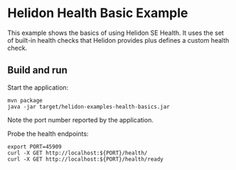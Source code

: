 # Helidon Health Basic Example

This example shows the basics of using Helidon SE Health. It uses the
set of built-in health checks that Helidon provides plus defines a
custom health check.

## Build and run

Start the application:

```shell
mvn package
java -jar target/helidon-examples-health-basics.jar
```

Note the port number reported by the application.

Probe the health endpoints:

```shell
export PORT=45909
curl -X GET http://localhost:${PORT}/health/
curl -X GET http://localhost:${PORT}/health/ready
```
